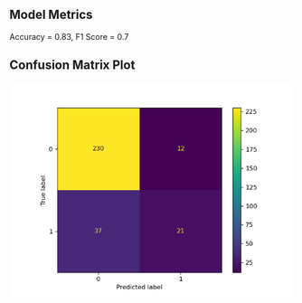 ## Model Metrics

Accuracy = 0.83, F1 Score = 0.7

## Confusion Matrix Plot
![Confusion Matrix](model_results.png)
